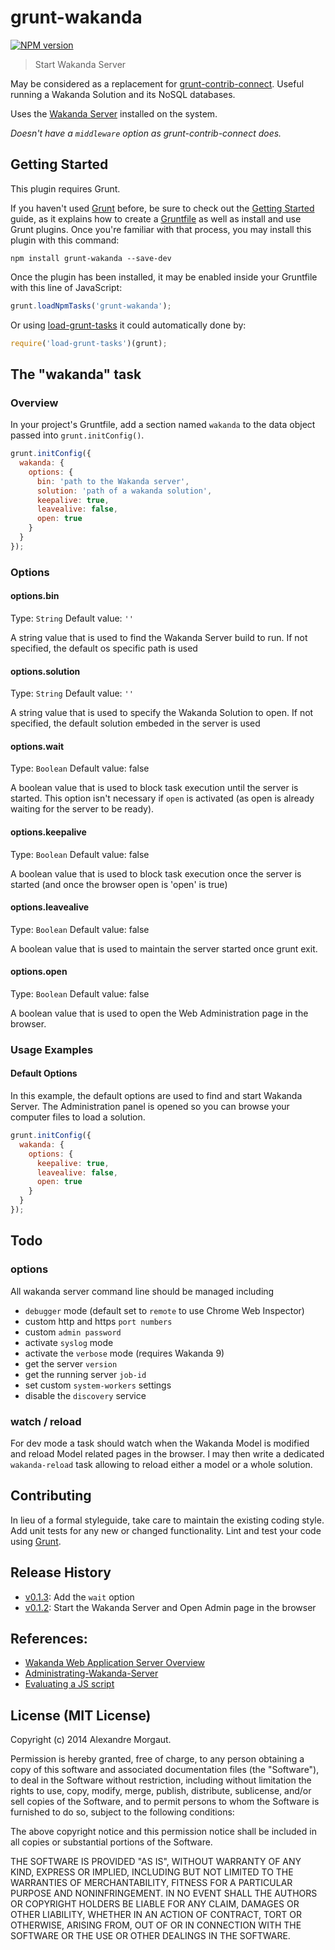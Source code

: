 # grunt-wakanda
[![NPM version](https://badge.fury.io/js/grunt-wakanda.svg)](http://badge.fury.io/js/grunt-wakanda)

> Start Wakanda Server

May be considered as a replacement for [grunt-contrib-connect](https://github.com/gruntjs/grunt-contrib-connect). Useful running a Wakanda Solution and its NoSQL databases. 

Uses the [Wakanda Server](http://wakanda.org) installed on the system.

*Doesn't have a `middleware` option as grunt-contrib-connect does.*


## Getting Started
This plugin requires Grunt.

If you haven't used [Grunt](http://gruntjs.com/) before, be sure to check out the [Getting Started](http://gruntjs.com/getting-started) guide, as it explains how to create a [Gruntfile](http://gruntjs.com/sample-gruntfile) as well as install and use Grunt plugins. Once you're familiar with that process, you may install this plugin with this command:

```shell
npm install grunt-wakanda --save-dev
```

Once the plugin has been installed, it may be enabled inside your Gruntfile with this line of JavaScript:

```js
grunt.loadNpmTasks('grunt-wakanda');
```

Or using [load-grunt-tasks](https://github.com/sindresorhus/load-grunt-tasks) it could automatically done by:

```js
require('load-grunt-tasks')(grunt);
```

## The "wakanda" task

### Overview
In your project's Gruntfile, add a section named `wakanda` to the data object passed into `grunt.initConfig()`.

```js
grunt.initConfig({
  wakanda: {
    options: {
      bin: 'path to the Wakanda server', 
      solution: 'path of a wakanda solution', 
      keepalive: true, 
      leavealive: false, 
      open: true
    }
  }
});
```

### Options

#### options.bin
Type: `String`
Default value: `''`

A string value that is used to find the Wakanda Server build to run.
If not specified, the default os specific path is used

#### options.solution
Type: `String`
Default value: `''`

A string value that is used to specify the Wakanda Solution to open.
If not specified, the default solution embeded in the server is used

#### options.wait
Type: `Boolean`
Default value: false

A boolean value that is used to block task execution until the server is started. This option isn't necessary if `open` is activated (as open is already waiting for the server to be ready).

#### options.keepalive
Type: `Boolean`
Default value: false

A boolean value that is used to block task execution once the server is started (and once the browser open is 'open' is true)

#### options.leavealive
Type: `Boolean`
Default value: false

A boolean value that is used to maintain the server started once grunt exit.

#### options.open
Type: `Boolean`
Default value: false

A boolean value that is used to open the Web Administration page in the browser.


### Usage Examples

#### Default Options
In this example, the default options are used to find and start Wakanda Server.
The Administration panel is opened so you can browse your computer files to load a solution.

```js
grunt.initConfig({
  wakanda: {
    options: { 
      keepalive: true, 
      leavealive: false, 
      open: true
    }
  }
});
```

## Todo

### options
All wakanda server command line should be managed including

* `debugger` mode (default set to `remote` to use Chrome Web Inspector)
* custom http and https `port numbers`
* custom `admin password`
* activate `syslog` mode
* activate the `verbose` mode (requires Wakanda 9)
* get the server `version` 
* get the running server `job-id` 
* set custom `system-workers` settings
* disable the `discovery` service


### watch / reload
For dev mode a task should watch when the Wakanda Model is modified and reload Model related pages in the browser. I may then write a dedicated `wakanda-reload` task allowing to reload either a model or a whole solution.

## Contributing
In lieu of a formal styleguide, take care to maintain the existing coding style. Add unit tests for any new or changed functionality. Lint and test your code using [Grunt](http://gruntjs.com/).

## Release History

* [v0.1.3](https://github.com/AMorgaut/grunt-wakanda/releases/tag/v0.1.3): Add the `wait` option
* [v0.1.2](https://github.com/AMorgaut/grunt-wakanda/releases/tag/v0.1.2): Start the Wakanda Server and Open Admin page in the browser

## References:

* [Wakanda Web Application Server Overview](http://www.wakanda.org/web-application-server)
* [Administrating-Wakanda-Server](http://doc.wakanda.org/Command-Line-Access/Administrating-Wakanda-Server-Unix.300-583228.en.html)
* [Evaluating a JS script](http://doc.wakanda.org/Command-Line-Access/Evaluating-a-JS-script.300-958090.en.html)


## License (MIT License)

Copyright (c) 2014 Alexandre Morgaut. 

Permission is hereby granted, free of charge, to any person obtaining a copy of this software and associated documentation files (the "Software"), to deal in the Software without restriction, including without limitation the rights to use, copy, modify, merge, publish, distribute, sublicense, and/or sell copies of the Software, and to permit persons to whom the Software is furnished to do so, subject to the following conditions:

The above copyright notice and this permission notice shall be included in all copies or substantial portions of the Software.

THE SOFTWARE IS PROVIDED "AS IS", WITHOUT WARRANTY OF ANY KIND, EXPRESS OR IMPLIED, INCLUDING BUT NOT LIMITED TO THE WARRANTIES OF MERCHANTABILITY, FITNESS FOR A PARTICULAR PURPOSE AND NONINFRINGEMENT. IN NO EVENT SHALL THE AUTHORS OR COPYRIGHT HOLDERS BE LIABLE FOR ANY CLAIM, DAMAGES OR OTHER LIABILITY, WHETHER IN AN ACTION OF CONTRACT, TORT OR OTHERWISE, ARISING FROM, OUT OF OR IN CONNECTION WITH THE SOFTWARE OR THE USE OR OTHER DEALINGS IN THE SOFTWARE.
